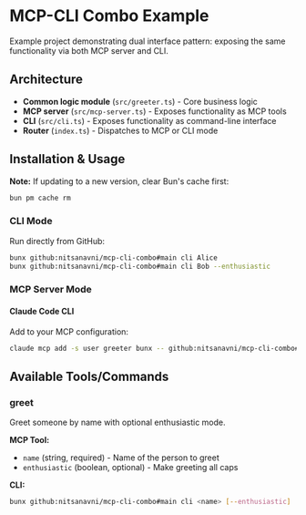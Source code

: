 # MCP-CLI Combo Example

Example project demonstrating dual interface pattern: exposing the same functionality via both MCP server and CLI.

## Architecture

- **Common logic module** (`src/greeter.ts`) - Core business logic
- **MCP server** (`src/mcp-server.ts`) - Exposes functionality as MCP tools
- **CLI** (`src/cli.ts`) - Exposes functionality as command-line interface
- **Router** (`index.ts`) - Dispatches to MCP or CLI mode

## Installation & Usage

**Note:** If updating to a new version, clear Bun's cache first:
```bash
bun pm cache rm
```

### CLI Mode

Run directly from GitHub:
```bash
bunx github:nitsanavni/mcp-cli-combo#main cli Alice
bunx github:nitsanavni/mcp-cli-combo#main cli Bob --enthusiastic
```

### MCP Server Mode

#### Claude Code CLI

Add to your MCP configuration:
```bash
claude mcp add -s user greeter bunx -- github:nitsanavni/mcp-cli-combo#main mcp
```

## Available Tools/Commands

### greet

Greet someone by name with optional enthusiastic mode.

**MCP Tool:**
- `name` (string, required) - Name of the person to greet
- `enthusiastic` (boolean, optional) - Make greeting all caps

**CLI:**
```bash
bunx github:nitsanavni/mcp-cli-combo#main cli <name> [--enthusiastic]
```
